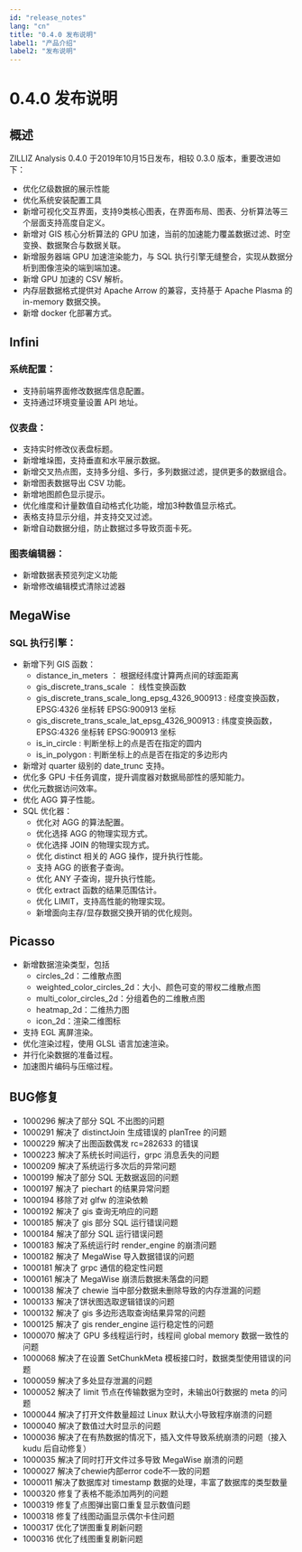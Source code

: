 ```yaml
---
id: "release_notes"
lang: "cn"
title: "0.4.0 发布说明"
label1: "产品介绍"
label2: "发布说明"
---
```

# 0.4.0 发布说明
## 概述
ZILLIZ Analysis 0.4.0 于2019年10月15日发布，相较 0.3.0 版本，重要改进如下：
- 优化亿级数据的展示性能
- 优化系统安装配置工具
- 新增可视化交互界面，支持9类核心图表，在界面布局、图表、分析算法等三个层面支持高度自定义。
- 新增对 GIS 核心分析算法的 GPU 加速，当前的加速能力覆盖数据过滤、时空变换、数据聚合与数据关联。
- 新增服务器端 GPU 加速渲染能力，与 SQL 执行引擎无缝整合，实现从数据分析到图像渲染的端到端加速。
- 新增 GPU 加速的 CSV 解析。
- 内存层数据格式提供对 Apache Arrow 的兼容，支持基于 Apache Plasma 的 in-memory 数据交换。
- 新增 docker 化部署方式。

## Infini
### 系统配置：

- 支持前端界面修改数据库信息配置。
- 支持通过环境变量设置 API 地址。
### 仪表盘：

- 支持实时修改仪表盘标题。
- 新增堆垛图，支持垂直和水平展示数据。
- 新增交叉热点图，支持多分组、多行，多列数据过滤，提供更多的数据组合。
- 新增图表数据导出 CSV 功能。
- 新增地图颜色显示提示。
- 优化维度和计量数值自动格式化功能，增加3种数值显示格式。
- 表格支持显示分组，并支持交叉过滤。
- 新增自动数据分组，防止数据过多导致页面卡死。
### 图表编辑器：

- 新增数据表预览列定义功能
- 新增修改编辑模式清除过滤器


## MegaWise
### SQL 执行引擎：
- 新增下列 GIS 函数：
  - distance_in_meters ： 根据经纬度计算两点间的球面距离
  - gis_discrete_trans_scale ： 线性变换函数
  - gis_discrete_trans_scale_long_epsg_4326_900913 : 经度变换函数，EPSG:4326 坐标转 EPSG:900913 坐标
  - gis_discrete_trans_scale_lat_epsg_4326_900913 : 纬度变换函数，EPSG:4326 坐标转 EPSG:900913 坐标
  - is_in_circle : 判断坐标上的点是否在指定的圆内
  - is_in_polygon : 判断坐标上的点是否在指定的多边形内
- 新增对 quarter 级别的 date_trunc 支持。
- 优化多 GPU 卡任务调度，提升调度器对数据局部性的感知能力。
- 优化元数据访问效率。
- 优化 AGG 算子性能。
- SQL 优化器：
  - 优化对 AGG 的算法配置。
  - 优化选择 AGG 的物理实现方式。
  - 优化选择 JOIN 的物理实现方式。
  - 优化 distinct 相关的 AGG 操作，提升执行性能。
  - 支持 AGG 的嵌套子查询。
  - 优化 ANY 子查询，提升执行性能。
  - 优化 extract 函数的结果范围估计。
  - 优化 LIMIT，支持高性能的物理实现。
  - 新增面向主存/显存数据交换开销的优化规则。

## Picasso
- 新增数据渲染类型，包括
  - circles_2d：二维散点图
  - weighted_color_circles_2d：大小、颜色可变的带权二维散点图
  - multi_color_circles_2d：分组着色的二维散点图
  - heatmap_2d：二维热力图
  - icon_2d：渲染二维图标
- 支持 EGL 离屏渲染。
- 优化渲染过程，使用 GLSL 语言加速渲染。
- 并行化染数据的准备过程。
- 加速图片编码与压缩过程。

## BUG修复

- 1000296            解决了部分 SQL 不出图的问题
- 1000291            解决了 distinctJoin 生成错误的 planTree 的问题
- 1000229            解决了出图函数偶发 rc=282633 的错误 
- 1000223            解决了系统长时间运行，grpc 消息丢失的问题
- 1000209            解决了系统运行多次后的异常问题
- 1000199            解决了部分 SQL 无数据返回的问题
- 1000197            解决了 piechart 的结果异常问题
- 1000194            移除了对 glfw 的渲染依赖
- 1000192            解决了 gis 查询无响应的问题
- 1000185            解决了 gis 部分 SQL 运行错误问题
- 1000184            解决了部分 SQL 运行错误问题
- 1000183            解决了系统运行时 render_engine 的崩溃问题
- 1000182            解决了 MegaWise 导入数据错误的问题
- 1000181            解决了 grpc 通信的稳定性问题
- 1000161            解决了 MegaWise 崩溃后数据未落盘的问题
- 1000138            解决了 chewie 当中部分数据未删除导致的内存泄漏的问题
- 1000133            解决了饼状图选取逻辑错误的问题
- 1000132            解决了 gis 多边形选取查询结果异常的问题
- 1000125            解决了 gis render_engine 运行稳定性的问题
- 1000070            解决了 GPU 多线程运行时，线程间 global memory 数据一致性的问题
- 1000068            解决了在设置 SetChunkMeta 模板接口时，数据类型使用错误的问题
- 1000059            解决了多处显存泄漏的问题
- 1000052            解决了 limit 节点在传输数据为空时，未输出0行数据的 meta 的问题
- 1000044            解决了打开文件数量超过 Linux 默认大小导致程序崩溃的问题
- 1000040            解决了数值过大时显示的问题
- 1000036            解决了在有热数据的情况下，插入文件导致系统崩溃的问题（接入 kudu 后自动修复）
- 1000035            解决了同时打开文件过多导致 MegaWise 崩溃的问题
- 1000027            解决了chewie内部error code不一致的问题
- 1000011            解决了数据库对 timestamp 数据的处理，丰富了数据库的类型数量
- 1000320            修复了表格不能添加两列的问题
- 1000319            修复了点图弹出窗口重复显示数值问题
- 1000318            修复了线图动画显示偶尔卡住问题
- 1000317            优化了饼图重复刷新问题
- 1000316            优化了线图重复刷新问题
